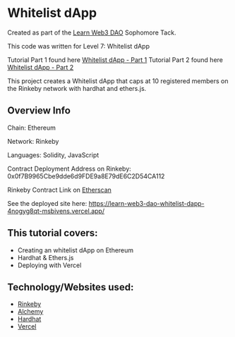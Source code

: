 # Whitelist dApp

Created as part of the [Learn Web3 DAO](https://www.learnweb3.io/) Sophomore Tack.

This code was written for Level 7: Whitelist dApp

Tutorial Part 1 found here [Whitelist dApp - Part 1](https://www.youtube.com/watch?v=eSS0vZ7rqpU&t=4757s)
Tutorial Part 2 found here [Whitelist dApp - Part 2](https://www.youtube.com/watch?v=iMOAUkL09pU)

This project creates a Whitelist dApp that caps at 10 registered members on the Rinkeby network with hardhat and ethers.js.

## Overview Info

Chain: Ethereum

Network: Rinkeby

Languages: Solidity, JavaScript

Contract Deployment Address on Rinkeby: 0x0f7B9965Cbe9dde6d9FDE9a8E79dE6C2D54CA112

Rinkeby Contract Link on [Etherscan](https://rinkeby.etherscan.io/address/0x0f7B9965Cbe9dde6d9FDE9a8E79dE6C2D54CA112)

See the deployed site here: https://learn-web3-dao-whitelist-dapp-4nogyg8qt-msbivens.vercel.app/

## This tutorial covers:

- Creating an whitelist dApp on Ethereum
- Hardhat & Ethers.js
- Deploying with Vercel

## Technology/Websites used:

- [Rinkeby](https://www.rinkeby.io/#stats)
- [Alchemy](https://www.alchemy.com/)
- [Hardhat](https://hardhat.org/)
- [Vercel](https://vercel.com/)